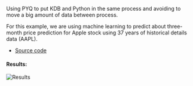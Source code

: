 Using PYQ to put KDB and Python in the same process and avoiding to move a big amount of data between process.

For this example, we are using machine learning to predict about three-month price prediction for Apple stock using 37 years of historical details data (AAPL).

* [Source code](https://github.com/t4joel/machine-learning/blob/master/kdb/pyq-market-prediction/pyq-stock-market-prediction.py)

#### Results:

![Results](https://github.com/t4joel/machine-learning/blob/master/kdb/pyq-market-prediction/results.png)

